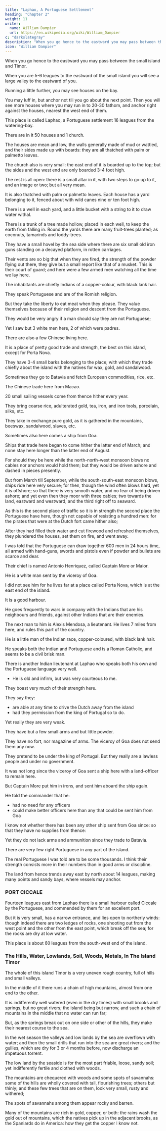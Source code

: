 ```yaml
---
title: "Laphao, A Portuguese Settlement"
heading: "Chapter 2"
weight: 11
writer:
  name: William Dampier
  url: https://en.wikipedia.org/wiki/William_Dampier
c: "darkslategray"
description: "When you go hence to the eastward you may pass between the small island and Timor."
icon: "William Dampier"
---
```



When you go hence to the eastward you may pass between the small island and Timor.

When you are 5-6 leagues to the eastward of the small island you will see a large valley to the eastward of you.

Running a little further, you may see houses on the bay.

You may luff in, but anchor not till you go about the next point. Then you will see more houses where you may run in to 20-30
 fathom, and anchor right against the houses, nearest the west end of them. 

This place is called Laphao, a Portuguese settlement 16 leagues from the watering-bay.

There are in it 50 houses and 1 church.

The houses are mean and low, the walls generally made of mud or wattled, and their sides made up with boards: they are all thatched with palm or palmetto leaves. 

The church also is very small: the east end of it is boarded up to the top; but the sides and the west end are only boarded 3-4 foot high.

The rest is all open: there is a small altar in it, with two steps to go up to it, and an image or two; but all very mean. 

It is also thatched with palm or palmetto leaves. Each house has a yard belonging to it, fenced about with wild canes nine or ten foot high. 

There is a well in each yard, and a little bucket with a string to it to draw water withal. 

There is a trunk of a tree made hollow, placed in each well, to keep the earth from falling in. Round the yards there are many fruit-trees planted; as coconuts, tamarinds and toddy-trees.

They have a small hovel by the sea side where there are six small old iron guns standing on a decayed platform, in rotten carriages. 

Their vents are so big that when they are fired, the strength of the powder flying out there, they give but a small report like that of a musket. This is their court of guard; and here were a few armed men watching all the time we lay here.

The inhabitants are chiefly Indians of a copper-colour, with black lank hair.

They speak Portuguese and are of the Romish religion.

But they take the liberty to eat meat when they please. They value themselves because of their religion and descent from the Portuguese.

They would be very angry if a man should say they are not Portuguese; 

Yet I saw but 3 white men here, 2 of which were padres.

There are also a few Chinese living here. 

It is a place of pretty good trade and strength, the best on this island, except for Porta Nova. 

They have 3-4 small barks belonging to the place; with which they trade chiefly about the island with the natives for wax, gold, and sandalwood.

Sometimes they go to Batavia and fetch European commodities, rice, etc.

The Chinese trade here from Macao.

20 small sailing vessels come from thence hither every year.

They bring coarse rice, adulterated gold, tea, iron, and iron tools, porcelain, silks, etc. 

They take in exchange pure gold, as it is gathered in the mountains, beeswax, sandalwood, slaves, etc. 

Sometimes also here comes a ship from Goa. 

Ships that trade here began to come hither the latter end of March; and none stay here longer than the latter end of August.

For should they be here while the north-north-west monsoon blows no cables nor anchors would hold them; but they would be driven ashore and dashed in pieces presently. 

But from March till September, while the south-south-east monsoon blows, ships ride here very secure; for then, though the wind often blows hard, yet it is offshore; so that there is very smooth water, and no fear of being driven ashore; and yet even then they moor with three cables; two towards the land, eastward and westward; and the third right off to seaward.

As this is the second place of traffic so it is in strength the second place the Portuguese have here, though not capable of resisting a hundred men: for the pirates that were at the Dutch fort came hither also; 

After they had filled their water and cut firewood and refreshed themselves, they plundered the houses, set them on fire, and went away.

I was told that the Portuguese can draw together 600 men in 24 hours time, all armed with hand-guns, swords and pistols even if powder and bullets are scarce and dear. 

Their chief is named Antonio Henriquez, called Captain More or Maior. 

He is a white man sent by the viceroy of Goa.

I did not see him for he lives far at a place called Porta Nova, which is at the east end of the island.

It is a good harbour.

He goes frequently to wars in company with the Indians that are his neighbours and friends, against other Indians that are their enemies. 

The next man to him is Alexis Mendosa, a lieutenant. He lives 7 miles from here, and rules this part of the country. 

He is a little man of the Indian race, copper-coloured, with black lank hair. 

He speaks both the Indian and Portuguese and is a Roman Catholic, and seems to be a civil brisk man.

There is another Indian lieutenant at Laphao who speaks both his own and the Portuguese language very well.
- He is old and infirm, but was very courteous to me.

They boast very much of their strength here.

They say they:
- are able at any time to drive the Dutch away from the island
- had they permission from the king of Portugal so to do. 

Yet really they are very weak.

They have but a few small arms and but little powder.

They have no fort, nor magazine of arms. The viceroy of Goa does not send them any now.

They pretend to be under the king of Portugal. But they really are a lawless people and under no government. 

It was not long since the viceroy of Goa sent a ship here with a land-officer to remain here.

But Captain More put him in irons, and sent him aboard the ship again.

He told the commander that he:
- had no need for any officers
- could make better officers here than any that could be sent him from Goa

I know not whether there has been any other ship sent from Goa since: so that they have no supplies from thence: 

Yet they do not lack arms and ammunition since they trade to Batavia. 

<!-- However they have swords and lances as other Indians have; and though they are ambitious to be called Portuguese, and value themselves on their religion, yet most of the men and all the women that live here are Indians. -->

There are very few right Portuguese in any part of the island. 

The real Portuguese I was told are to be some thousands. I think their strength consists more in their numbers than in good arms or discipline.

The land from hence trends away east by north about 14 leagues, making many points and sandy bays, where vessels may anchor.


### PORT CICCALE

Fourteen leagues east from Laphao there is a small harbour called Ciccale by the Portuguese, and commended by them for an excellent port.

But it is very small, has a narrow entrance, and lies open to northerly winds: though indeed there are two ledges of rocks, one shooting out from the west point and the other from the east point, which break off the sea; for the rocks are dry at low water. 

This place is about 60 leagues from the south-west end of the island.


### The Hills, Water, Lowlands, Soil, Woods, Metals, In The Island Timor

The whole of this island Timor is a very uneven rough country, full of hills and small valleys. 

In the middle of it there runs a chain of high mountains, almost from one end to the other. 

It is indifferently well watered (even in the dry times) with small brooks and springs, but no great rivers; the island being but narrow, and such a chain of mountains in the middle that no water can run far; 

But, as the springs break out on one side or other of the hills, they make their nearest course to the sea. 

In the wet season the valleys and low lands by the sea are overflown with water; and then the small drills that run into the sea are great rivers; and the gullies, which are dry for 3 or 4 months before, now discharge an impetuous torrent.

The low land by the seaside is for the most part friable, loose, sandy soil; yet indifferently fertile and clothed with woods. 

The mountains are chequered with woods and some spots of savannahs: some of the hills are wholly covered with tall, flourishing trees; others but thinly; and these few trees that are on them, look very small, rusty and withered; 

The spots of savannahs among them appear rocky and barren. 

Many of the mountains are rich in gold, copper, or both: the rains wash the gold out of mountains, which the natives pick up in the adjacent brooks, as the Spaniards do in America: how they get the copper I know not.
